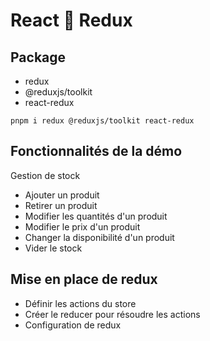 # React 💙 Redux

## Package
- redux
- @reduxjs/toolkit
- react-redux

```
pnpm i redux @reduxjs/toolkit react-redux
```

## Fonctionnalités de la démo
Gestion de stock
- Ajouter un produit
- Retirer un produit
- Modifier les quantités d'un produit
- Modifier le prix d'un produit
- Changer la disponibilité d'un produit
- Vider le stock

## Mise en place de redux
- Définir les actions du store
- Créer le reducer pour résoudre les actions
- Configuration de redux